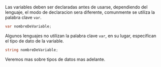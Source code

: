 Las variables deben ser declaradas antes de usarse, dependiendo del lenguaje, el modo de declaracion sera diferente, comunmente se utiliza la palabra clave `var`.

```csharp
var nombreDeVariable;
```

Algunos lenguajes no utilizan la palabra clave `var`, en su lugar, especifican el tipo de dato de la variable.

```csharp
string nombreDeVariable;
```

Veremos mas sobre tipos de datos mas adelante.